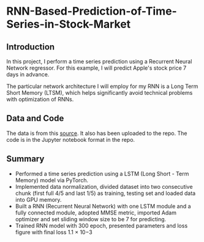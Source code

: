 # RNN-Based-Prediction-of-Time-Series-in-Stock-Market

## Introduction
In this project, I perform a time series prediction using a Recurrent Neural Network regressor. For this example, I will predict Apple's stock price 7 days in advance.

The particular network architecture I will employ for my RNN is a Long Term Short Memory (LTSM), which helps significantly avoid technical problems with optimization of RNNs.

## Data and Code
The data is from this [source](https://www.superdatascience.com/pages/deep-learning). It also has been uploaded to the repo. The code is in the Jupyter notebook format in the repo.

## Summary
- Performed a time series prediction using a LSTM (Long Short - Term Memory) model via PyTorch.
- Implemented data normalization, divided dataset into two consecutive chunk (first full 4/5 and last 1/5) as training, testing set and loaded data into GPU memory.
- Built a RNN (Recurrent Neural Network) with one LSTM module and a fully connected module, adopted MMSE metric, imported Adam optimizer and set sliding window size to be 7 for predicting.
- Trained RNN model with 300 epoch, presented parameters and loss figure with final loss 1.1 × 10−3
